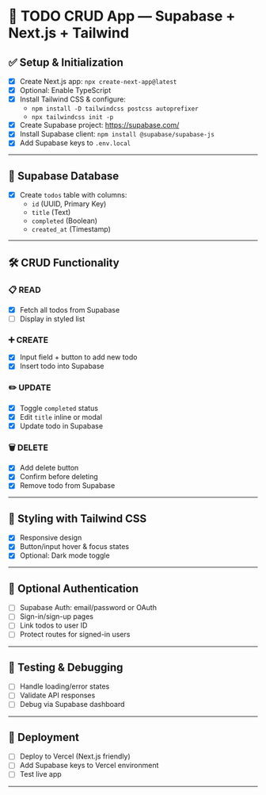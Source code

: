 # 📝 TODO CRUD App — Supabase + Next.js + Tailwind

## ✅ Setup & Initialization
- [x] Create Next.js app: `npx create-next-app@latest`
- [x] Optional: Enable TypeScript
- [x] Install Tailwind CSS & configure:
    - `npm install -D tailwindcss postcss autoprefixer`
    - `npx tailwindcss init -p`
- [x] Create Supabase project: https://supabase.com/
- [x] Install Supabase client: `npm install @supabase/supabase-js`
- [x] Add Supabase keys to `.env.local`

---

## 🧱 Supabase Database
- [x] Create `todos` table with columns:
    - `id` (UUID, Primary Key)
    - `title` (Text)
    - `completed` (Boolean)
    - `created_at` (Timestamp)


---

## 🛠 CRUD Functionality

### 📋 READ
- [x] Fetch all todos from Supabase
- [ ] Display in styled list

### ➕ CREATE
- [x] Input field + button to add new todo
- [x] Insert todo into Supabase

### ✏️ UPDATE
- [x] Toggle `completed` status
- [x] Edit `title` inline or modal
- [x] Update todo in Supabase

### 🗑 DELETE
- [x] Add delete button
- [x] Confirm before deleting
- [x] Remove todo from Supabase

---

## 🎨 Styling with Tailwind CSS
- [x] Responsive design
- [x] Button/input hover & focus states
- [x] Optional: Dark mode toggle

---

## 🔐 Optional Authentication
- [ ] Supabase Auth: email/password or OAuth
- [ ] Sign-in/sign-up pages
- [ ] Link todos to user ID
- [ ] Protect routes for signed-in users

---

## 🧪 Testing & Debugging
- [ ] Handle loading/error states
- [ ] Validate API responses
- [ ] Debug via Supabase dashboard

---

## 🚀 Deployment
- [ ] Deploy to Vercel (Next.js friendly)
- [ ] Add Supabase keys to Vercel environment
- [ ] Test live app

---
